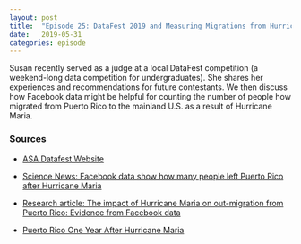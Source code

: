 ```yaml
---
layout: post
title:  "Episode 25: DataFest 2019 and Measuring Migrations from Hurricane Maria"
date:   2019-05-31
categories: episode
---
```


Susan recently served as a judge at a local DataFest competition (a weekend-long data competition for undergraduates). She shares her experiences and recommendations for future contestants. We then discuss how Facebook data might be helpful for counting the number of people how migrated from Puerto Rico to the mainland U.S. as a result of Hurricane Maria.

### Sources

* [ASA Datafest Website](https://ww2.amstat.org/education/datafest/index.cfm)

* [Science News: Facebook data show how many people left Puerto Rico after Hurricane Maria](https://www.sciencenews.org/article/facebook-data-show-how-many-people-left-puerto-rico-after-hurricane-maria)

* [Research article: The impact of Hurricane Maria on out-migration from Puerto Rico: Evidence from Facebook data](https://osf.io/preprints/socarxiv/39s6c/)

* [Puerto Rico One Year After Hurricane Maria](https://centropr.hunter.cuny.edu/sites/default/files/data_briefs/Hurricane_maria_1YR.pdf)